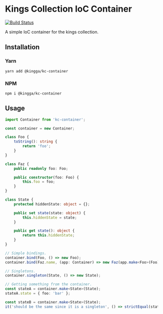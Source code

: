 # Kings Collection IoC Container
[![Build Status](https://travis-ci.com/kingga/kc-container.svg?branch=master)](https://travis-ci.com/kingga/kc-container)

A simple IoC container for the kings collection.

## Installation
### Yarn
`yarn add @kingga/kc-container`

### NPM
`npm i @kingga/kc-container`

## Usage
```ts
import Container from 'kc-container';

const container = new Container;

class Foo {
    toString(): string {
        return 'foo';
    }
}

class Faz {
    public readonly foo: Foo;

    public constructor(foo: Foo) {
        this.foo = foo;
    }
}

class State {
    protected hiddenState: object = {};

    public set state(state: object) {
        this.hiddenState = state;
    }

    public get state(): object {
        return this.hiddenState;
    }
}

// Simple bindings.
container.bind(Foo, () => new Foo);
container.bind(Faz.name, (app: Container) => new Faz(app.make<Foo>(Foo)));

// Singletons.
container.singleton(State, () => new State);

// Getting something from the container.
const stateA = container.make<State>(State);
stateA.state = { foo: 'bar' };

const stateB = container.make<State>(State);
it('should be the same since it is a singleton', () => strictEqual(stateA, stateB));
```
